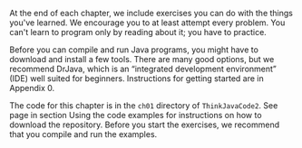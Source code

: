 At the end of each chapter, we include exercises you can do with the things you've learned.
We encourage you to at least attempt every problem.
You can't learn to program only by reading about it; you have to practice.

Before you can compile and run Java programs, you might have to download and install a few tools.
There are many good options, but we recommend DrJava, which is an “integrated development environment” (IDE) well suited for beginners.
Instructions for getting started are in Appendix 0.

The code for this chapter is in the `ch01` directory of `ThinkJavaCode2`.
See page in section Using the code examples for instructions on how to download the repository.
Before you start the exercises, we recommend that you compile and run the examples.